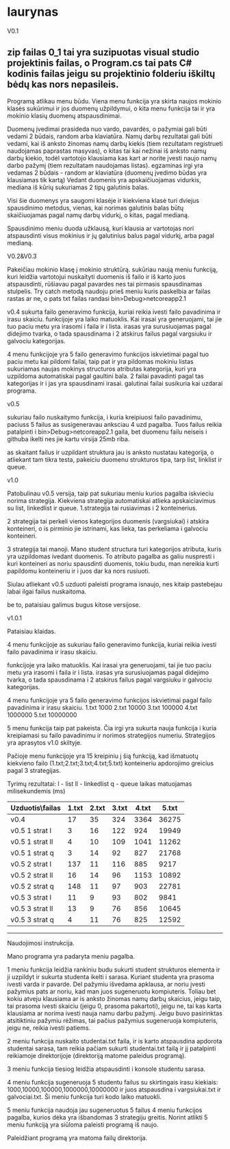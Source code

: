 # laurynas
V0.1


zip failas 0_1 tai yra suzipuotas visual studio projektinis failas, o Program.cs tai pats C# kodinis failas jeigu su projektinio folderiu iškiltų bėdų kas nors nepasileis.
---------------------------------
Programą atlikau menu būdu. Viena menu funkcija yra skirta naujos mokinio klasės sukūrimui ir jos duomenų užpildymui, 
o kita menu funkcija tai ir yra mokinio klasių duomenų atspausdinimai.

Duomenų įvedimai prasideda nuo vardo, pavardės, o pažymiai gali būti vedami 2 būdais, random arba klaviatūra.
Namų darbų rezultatai gali būti vedami, kai iš anksto žinomas namų darbų kiekis (tiem rezultatam registrueti naudojamas paprastas masyvas),
o kitas tai kai nežinai iš anksto namų darbų kiekio, todėl vartotojo klausiama kas kart ar norite įvesti naujo namų darbo pažymį (tiem rezultatam naudojamas listas).
egzaminas irgi yra vedamas 2 būdais - random ar klaviatūra (duomenų įvedimo būdas yra klausiamas tik kartą)
Vedant duomenis yra apskaičiuojamas vidurkis, mediana iš kūrių sukuriamas 2 tipų galutinis balas.

Visi šie duomenys yra saugomi klasėje ir kiekviena klasė turi dviejus spausdinimo metodus, 
vienas, kai norimas galutinis balas būtų skaičiuojamas pagal namų darbų vidurkį, o kitas, pagal medianą.

Spausdinimo meniu duoda užklausą, kuri klausia ar vartotojas nori atspausdinti visus mokinius ir jų galutinius balus pagal vidurkį, arba pagal medianą.

V0.2&V0.3

Pakeičiau mokinio klasę į mokinio struktūrą. sukūriau naują meniu funkciją, kuri leidžia vartotojui nuskaityti duomenis iš failo ir iš karto juos atspausdinti, rūšiavau pagal pavardes nes tai pirmasis spausdinamas stulpelis. Try catch metodą naudoju prieš meniu kuris paskelbia ar failas rastas ar ne, o pats txt failas randasi bin>Debug>netcoreapp2.1

v0.4
sukurta failo generavimo funkcija, kuriai reikia ivesti failo pavadinima ir irasu skaiciu.
funkcijoje yra laiko matuoklis.
Kai irasai yra generuojami, tai jie tuo paciu metu yra irasomi i faila ir i lista.
irasas yra surusiuojamas pagal didejimo tvarka, o tada spausdinama i 2 atskirus failus pagal vargsiuku ir galvociu kategorijas.

4 menu funkcijoje yra 5 failo generavimo funkcijos iskvietimai pagal 
tuo paciu metu kai pildomi failai, taip pat ir yra pildomas mokiniu listas
sukuriamas naujas mokinys structuros atributas kategorija, kuri yra uzpildoma automatiskai pagal gaultini bala.
2 failai pavadinti pagal tas kategorijas ir i jas yra spausdinami irasai.
galutinai failai susikuria kai uzdarai programa.

v0.5

sukuriau failo nuskaitymo funkcija, i kuria kreipiuosi failo pavadinimu, paciuss 5 failus as susigeneravau anksciau 4 uzd pagalba.
Tuos failus reikia patalpinti i bin>Debug>netcoreapp2.1
gaila, bet duomenu failu neiseis i githuba ikelti nes jie kartu virsija 25mb riba.

as skaitant failus ir uzpildant struktura jau is anksto nustatau kategorija, o atliekant tam tikra testa, pakeiciu duomenu strukturos tipa, tarp list, linklist ir queue.


v1.0

Patobulinau v0.5 versija, taip pat sukuriau meniu kurios pagalba iskvieciu norima strategija.
Kiekviena strategija automatiskai atlieka apskaiciavimus su list, linkedlist ir queue.
1.strategija tai rusiavimas i 2 konteinerius.

2 strategija tai perkeli vienos kategorijos duomenis (vargsiukai) i atskira konteineri, o is pirminio jie istrinami, kas lieka, tas perkeliama i galvociu konteineri.

3 strategija tai manoji. Mano student structura turi kategorijos atributa, kuris yra uzpildomas ivedant duomenis. To atributo pagalba as galiu nuspresti i kuri konteineri as noriu spausdinti duomenis, tokiu budu, man nereikia kurti papildomu konteineriu ir i juos dar ka nors rusiuoti. 


Siulau atliekant v0.5 uzduoti paleisti programa isnaujo, nes kitaip pastebejau labai ilgai failus nuskaitoma.

be to, pataisiau galimus bugus kitose versijose.

v1.0.1

Pataisiau klaidas.

4 menu funkcijoje as 
sukuriau failo generavimo funkcija, kuriai reikia ivesti failo pavadinima ir irasu skaiciu.

funkcijoje yra laiko matuoklis.
Kai irasai yra generuojami, tai jie tuo paciu metu yra irasomi i faila ir i lista.
irasas yra surusiuojamas pagal didejimo tvarka, o tada spausdinama i 2 atskirus failus pagal vargsiuku ir galvociu kategorijas.

4 menu funkcijoje yra 5 failo generavimo funkcijos iskvietimai pagal failo pavadinima ir irasu skaiciu. 1.txt 1000 2.txt 10000 3.txt 100000 4.txt 1000000 5.txt 10000000

5 menu funkcija taip pat pakeista.
Čia irgi yra sukurta nauja funkcija i kuria kreipiamasi su failo pavadinimu ir norimos strategijos numeriu.
 Strategijos yra aprasytos v1.0 skiltyje.

Pačioje menu funkcijoje yra 15 kreipiniu į šią funkciją, kad išmatuotų kiekvieno failo (1.txt;2.txt;3.txt;4.txt;5.txt) konteineriu apdorojimo greicius pagal 3 strategijas.

Tyrimų rezultatai:
l - list
ll - linkedlist
q - queue
laikas matuojamas milisekundemis (ms)

| Uzduotis\failas  | 1.txt  | 2.txt | 3.txt | 4.txt | 5.txt |
| -------------    | ------ | ------| ------|-------|-------|
| v0.4             | 17     | 35    | 324   | 3364  | 36275 |
| v0.5 1 strat l   | 3      | 16    | 122   | 924   | 19949 | 
| v0.5 1 strat ll  | 4      | 10    | 109   | 1041  | 11262 |
| v0.5 1 strat q   | 3      | 14    | 92    | 827   | 21768 |
| v0.5 2 strat l   | 137    | 11    | 116   | 885   | 9217  |
| v0.5 2 strat ll  | 16     | 14    | 96    | 1153  | 10892 |
| v0.5 2 strat q   | 148    | 11    | 97    | 903   | 22781 |
| v0.5 3 strat l   | 11     | 9     | 93    | 802   | 9841  |
| v0.5 3 strat ll  | 13     | 9     | 76    | 856   | 10645 |
| v0.5 3 strat q   | 4      | 11    | 76    | 825   | 12592 |



----
Naudojimosi instrukcija.

Mano programa yra padaryta meniu pagalba.

1 meniu funkcija leidžia rankiniu budu sukurti student strukturos elementa ir ji uzpildyt ir sukurta studenta ikelti i sarasa.
Kuriant studenta yra prasoma ivesti varda ir pavarde.
Del pažymiu išvedama apklausa, ar noriu įvesti pažymius pats ar noriu, kad man juos sugeneruotu kompiuteris.
Toliau bet kokiu atveju klausiama ar is anksto žinomas namų darbų skaicius, jeigu taip, tai prasoma ivesti skaiciu (jeigu 0, prasoma pakartoti), jeigu ne, tai kas karta klausiama ar norima ivesti nauja namu darbu pažymį.
Jeigu buvo pasirinktas atsitiktiniu pažymiu rėžimas, tai pačius pažymius sugeneruoja kompiuteris, jeigu ne, reikia ivesti patiems.

2 meniu funkcija nuskaito studentai.txt faila, ir is karto atspausdina apdorota studentai sarasa, tam reikia pačiam sukurti studentai.txt failą ir jį patalpinti reikiamoje direktorijoje (direktoriją matome paleidus programą).

3 meniu funkcija tiesiog leidžia atspausdinti i konsole studentu sarasa.

4 meniu funkcija sugeneruoja 5 studentu failus su skirtingais irasu kiekiais: 1000,10000,100000,1000000,10000000 ir juos atspausdina i vargsiukai.txt ir galvociai.txt. Ši meniu funkcija turi kodo laiko matuokli.

5 meniu funkcija naudoja jau sugeneruotus 5 failus 4 meniu funkcijos pagalba, kurios dėka yra išbandomas 3 strategiju greitis.
Norint atlikti 5 meniu funkciją yra siūloma paleisti programą iš naujo.

Paleidžiant programą yra matoma failų direktorija.

